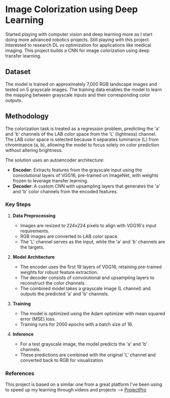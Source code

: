 # Image Colorization using Deep Learning
Started playing with computer vision and deep learning more as I start doing more advanced robotics projects. Still playing with this project. Interested to research DL vs optimization for applications like medical imaging. This project builds a CNN for image colorization using deep transfer learning.

## Dataset

The model is trained on approximately 7,000 RGB landscape images and tested on 5 grayscale images. The training data enables the model to learn the mapping between grayscale inputs and their corresponding color outputs.

## Methodology

The colorization task is treated as a regression problem, predicting the 'a' and 'b' channels of the LAB color space from the 'L' (lightness) channel. The LAB color space is selected because it separates luminance (L) from chrominance (a, b), allowing the model to focus solely on color prediction without altering brightness.

The solution uses an autoencoder architecture:
- **Encoder**: Extracts features from the grayscale input using the convolutional layers of VGG16, pre-trained on ImageNet, with weights frozen to leverage transfer learning.
- **Decoder**: A custom CNN with upsampling layers that generates the 'a' and 'b' color channels from the encoded features.

### Key Steps

1. **Data Preprocessing**
   - Images are resized to 224x224 pixels to align with VGG16's input requirements.
   - RGB images are converted to LAB color space.
   - The 'L' channel serves as the input, while the 'a' and 'b' channels are the targets.

2. **Model Architecture**
   - The encoder uses the first 19 layers of VGG16, retaining pre-trained weights for robust feature extraction.
   - The decoder consists of convolutional and upsampling layers to reconstruct the color channels.
   - The combined model takes a grayscale image (L channel) and outputs the predicted 'a' and 'b' channels.

3. **Training**
   - The model is optimized using the Adam optimizer with mean squared error (MSE) loss.
   - Training runs for 2000 epochs with a batch size of 16.

4. **Inference**
   - For a test grayscale image, the model predicts the 'a' and 'b' channels.
   - These predictions are combined with the original 'L' channel and converted back to RGB for visualization

### References
This project is based on a similar one from a great platform I've been using to speed up my learning through videos and projects --> [ProjectPro](https://www.projectpro.io/)
